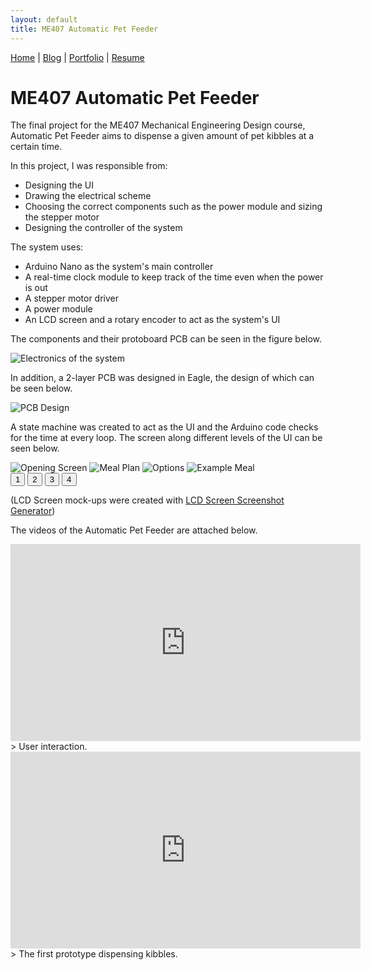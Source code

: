 ```yaml
---
layout: default
title: ME407 Automatic Pet Feeder
---
```


[Home](/) | [Blog](/blog) | [Portfolio](/portfolio) | [Resume](/resume)

# ME407 Automatic Pet Feeder

The final project for the ME407 Mechanical Engineering Design course, Automatic Pet Feeder aims to dispense a given amount of pet kibbles at a certain time.

In this project, I was responsible from:

- Designing the UI
- Drawing the electrical scheme
- Choosing the correct components such as the power module and sizing the stepper motor
- Designing the controller of the system

The system uses:

- Arduino Nano as the system's main controller
- A real-time clock module to keep track of the time even when the power is out
- A stepper motor driver
- A power module
- An LCD screen and a rotary encoder to act as the system's UI

The components and their protoboard PCB can be seen in the figure below.

![Electronics of the system](https://imgur.com/9r96ymM.jpg)

In addition, a 2-layer PCB was designed in Eagle, the design of which can be seen below.

![PCB Design](https://imgur.com/Gu9FCnV.png)

A state machine was created to act as the UI and the Arduino code checks for the time at every loop. The screen along different levels of the UI can be seen below.

<div class="carousel" id="myCarousel">
  <img src="https://imgur.com/4OY5Aaj.png" alt="Opening Screen" class="active"/>
  <img src="https://imgur.com/LkGxwtI.png" alt="Meal Plan"/>
  <img src="https://imgur.com/4JMomuk.png" alt="Options"/>
  <img src="https://imgur.com/21t4HIB.png" alt="Example Meal"/>
</div>

<div class="carousel-buttons">
  <button onclick="showSlide(0)">1</button>
  <button onclick="showSlide(1)">2</button>
  <button onclick="showSlide(2)">3</button>
  <button onclick="showSlide(3)">4</button>
</div>

<script>
function showSlide(index) {
  const slides = document.querySelectorAll('#myCarousel img');
  slides.forEach((slide, i) => {
    slide.classList.toggle('active', i === index);
  });
}
</script>

(LCD Screen mock-ups were created with [LCD Screen Screenshot Generator](https://avtanski.net/projects/lcd/))

The videos of the Automatic Pet Feeder are attached below.

<iframe width="560" height="315" 
  src="https://www.youtube.com/embed/VvByOSjFH2o" 
  frameborder="0" 
  allowfullscreen>
</iframe>
> User interaction.

<iframe width="560" height="315" 
  src="https://www.youtube.com/embed/ihgpAKQRzH0" 
  frameborder="0" 
  allowfullscreen>
</iframe>
> The first prototype dispensing kibbles.
